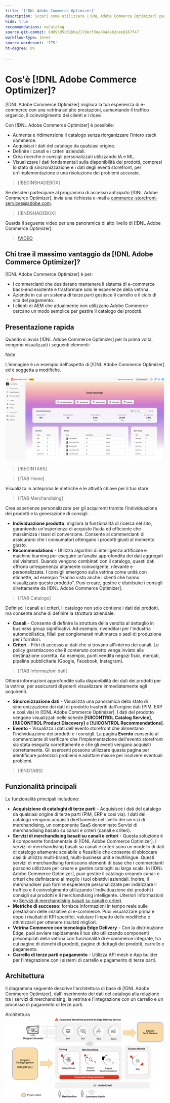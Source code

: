 ```yaml
---
title: '[!DNL Adobe Commerce Optimizer]'
description: Scopri come utilizzare [!DNL Adobe Commerce Optimizer] per offrire una vetrina veloce e performante con un catalogo scalabile che ti consenta di ottimizzare il backend di eCommerce esistente aumentando il traffico e incrementando il coinvolgimento e la conversione.
hide: true
recommendations: noCatalog
source-git-commit: 6dd95d5c01bbe217decf3ee48a8ab2cee6167f47
workflow-type: tm+mt
source-wordcount: '775'
ht-degree: 0%

---
```


# Cos&#39;è [!DNL Adobe Commerce Optimizer]?

[!DNL Adobe Commerce Optimizer] migliora la tua esperienza di e-commerce con una vetrina ad alte prestazioni, aumentando il traffico organico, il coinvolgimento dei clienti e i ricavi.

Con [!DNL Adobe Commerce Optimizer] è possibile:

- Aumenta e ridimensiona il catalogo senza riorganizzare l’intero stack commerce.
- Acquisisci i dati del catalogo da qualsiasi origine.
- Definire i canali e i criteri aziendali.
- Crea ricerche e consigli personalizzati utilizzando IA e ML.
- Visualizzare i dati fondamentali sulla disponibilità dei prodotti, compresi lo stato di sincronizzazione e i dati degli eventi storefront, per un&#39;implementazione e una risoluzione dei problemi accurate.

>[!BEGINSHADEBOX]

Se desideri partecipare al programma di accesso anticipato [!DNL Adobe Commerce Optimizer], invia una richiesta e-mail a [commerce-storefront-services@adobe.com](mailto:commerce-storefront-services@adobe.com).

>[!ENDSHADEBOX]

Guarda il seguente video per una panoramica di alto livello di [!DNL Adobe Commerce Optimizer]:

>[!VIDEO](https://video.tv.adobe.com/v/3450226)

## Chi trae il massimo vantaggio da [!DNL Adobe Commerce Optimizer]?

[!DNL Adobe Commerce Optimizer] è per:

- I commercianti che desiderano mantenere il sistema di e-commerce back-end esistente e trasformare solo le esperienze della vetrina.
- Aziende in cui un sistema di terze parti gestisce il carrello e il ciclo di vita del pagamento.
- I clienti di AEM che attualmente non utilizzano Adobe Commerce cercano un modo semplice per gestire il catalogo dei prodotti.

## Presentazione rapida

Quando si avvia [!DNL Adobe Commerce Optimizer] per la prima volta, vengono visualizzati i seguenti elementi:

>[!NOTE]
>
>L&#39;immagine è un esempio dell&#39;aspetto di [!DNL Adobe Commerce Optimizer] ed è soggetta a modifiche.

![[!DNL Adobe Commerce Optimizer] UI](assets/user-interface.png)

>[!BEGINTABS]

>[!TAB Home]

Visualizza in anteprima le metriche e le attività chiave per il tuo store.

>[!TAB Merchandising]

Crea esperienze personalizzate per gli acquirenti tramite l’individuazione dei prodotti e la generazione di consigli.

- **Individuazione prodotto**: migliora la funzionalità di ricerca nel sito, garantendo un&#39;esperienza di acquisto fluida ed efficiente che massimizza i tassi di conversione. Consente ai commercianti di assicurarsi che i consumatori ottengano i prodotti giusti al momento giusto.
- **Recommendations** - Utilizza algoritmi di intelligenza artificiale e machine learning per eseguire un&#39;analisi approfondita dei dati aggregati dei visitatori. Quando vengono combinati con il catalogo, questi dati offrono un’esperienza altamente coinvolgente, rilevante e personalizzata. I consigli emergono sulla vetrina come unità con etichette, ad esempio &quot;Hanno visto anche i clienti che hanno visualizzato questo prodotto&quot;. Puoi creare, gestire e distribuire i consigli direttamente da [!DNL Adobe Commerce Optimizer].

>[!TAB Catalogo]

Definisci i canali e i criteri. Il catalogo non solo contiene i dati dei prodotti, ma consente anche di definire la struttura aziendale.

- **Canali** - Consente di definire la struttura della vendita al dettaglio in business group significativi. Ad esempio, rivenditori per l&#39;industria automobilistica, filiali per conglomerati multimarca o sedi di produzione per i fornitori.
- **Criteri** - Filtri di accesso ai dati che si trovano all&#39;interno dei canali. Le policy garantiscono che il contenuto corretto venga inviato alla destinazione corretta. Ad esempio, punti vendita negozi fisici, mercati, pipeline pubblicitarie (Google, Facebook, Instagram).

>[!TAB Informazioni dati]

Ottieni informazioni approfondite sulla disponibilità dei dati dei prodotti per la vetrina, per assicurarti di poterli visualizzare immediatamente agli acquirenti.

- **Sincronizzazione dati** - Visualizza una panoramica dello stato di sincronizzazione dei dati di prodotto trasferiti dall&#39;origine dati (PIM, ERP e così via) in [!DNL Adobe Commerce Optimizer]. I dati del prodotto vengono visualizzati nelle schede **[!UICONTROL Catalog Service]**, **[!UICONTROL Product Discovery]** e **[!UICONTROL Recommendations]**.
- **Evento** - Visualizza i dati dell&#39;evento storefront che alimentano l&#39;individuazione dei prodotti e i consigli. La pagina **Evento** consente al commerciante di verificare che l&#39;implementazione dell&#39;evento storefront sia stata eseguita correttamente e che gli eventi vengano acquisiti correttamente. Gli esercenti possono utilizzare questa pagina per identificare potenziali problemi e adottare misure per risolvere eventuali problemi.

>[!ENDTABS]

## Funzionalità principali

Le funzionalità principali includono:

- **Acquisizione di cataloghi di terze parti** - Acquisisce i dati del catalogo da qualsiasi origine di terze parti (PIM, ERP e così via). I dati del catalogo vengono acquisiti direttamente nel livello dei servizi di merchandising, un componente SaaS denominato Servizi di merchandising basato su canali e criteri (canali e criteri).
- **Servizi di merchandising basati su canali e criteri** - Questa soluzione è il componente fondamentale di [!DNL Adobe Commerce Optimizer]. I servizi di merchandising basati su canali e criteri sono un modello di dati di catalogo altamente scalabile e flessibile che consente di sbloccare casi di utilizzo multi-brand, multi-business unit e multilingue. Questi servizi di merchandising forniscono elementi di base che i commercianti possono utilizzare per creare e gestire cataloghi su larga scala. In [!DNL Adobe Commerce Optimizer], puoi gestire il catalogo creando canali e criteri che definiscano al meglio i tuoi obiettivi aziendali. Inoltre, il merchandiser può fornire esperienze personalizzate per indirizzare il traffico e il coinvolgimento utilizzando l’individuazione dei prodotti&#x200B; i consigli sui prodotti&#x200B; e il merchandising intelligente. Ulteriori informazioni su [Servizi di merchandising basati su canali e criteri](https://experienceleague.adobe.com/en/docs/commerce/merchandising-services/overview).
- **Metriche di successo**: fornisce informazioni in tempo reale sulle prestazioni delle iniziative di e-commerce. Puoi visualizzare prima e dopo i risultati di KPI specifici, valutare l’impatto delle modifiche e ottimizzarli per ottenere risultati migliori.
- **Vetrina Commerce con tecnologia Edge Delivery** - Con la distribuzione Edge, puoi avviare rapidamente il tuo sito utilizzando componenti precompilati della vetrina con funzionalità di e-commerce integrate, tra cui pagine di elenchi di prodotti, pagine di dettagli dei prodotti, carrello e pagamento.
- **Carrello di terze parti e pagamento** - Utilizza API mesh e App builder per l&#39;integrazione con i sistemi di carrello e pagamento di terze parti.

## Architettura

Il diagramma seguente descrive l&#39;architettura di base di [!DNL Adobe Commerce Optimizer], dall&#39;inserimento dei dati del catalogo alla relazione tra i servizi di merchandising, la vetrina e l&#39;integrazione con un carrello e un processo di pagamento di terze parti.

Architettura ![[!DNL Adobe Commerce Optimizer]](assets/architecture.png)
